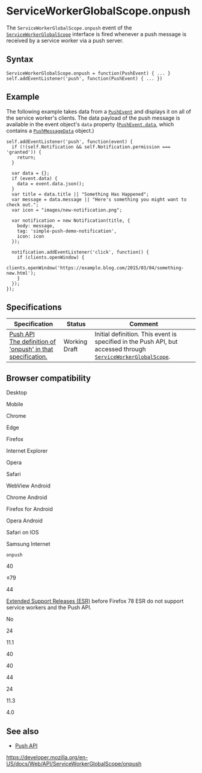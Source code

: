 ServiceWorkerGlobalScope.onpush
===============================

The `ServiceWorkerGlobalScope.onpush` event of the [`ServiceWorkerGlobalScope`](../serviceworkerglobalscope) interface is fired whenever a push message is received by a service worker via a push server.

Syntax
------

    ServiceWorkerGlobalScope.onpush = function(PushEvent) { ... }
    self.addEventListener('push', function(PushEvent) { ... })

Example
-------

The following example takes data from a [`PushEvent`](../pushevent) and displays it on all of the service worker's clients. The data payload of the push message is available in the event object's `data` property ([`PushEvent.data`](../pushevent/data), which contains a [`PushMessageData`](../pushmessagedata) object.)

    self.addEventListener('push', function(event) {
      if (!(self.Notification && self.Notification.permission === 'granted')) {
        return;
      }

      var data = {};
      if (event.data) {
        data = event.data.json();
      }
      var title = data.title || "Something Has Happened";
      var message = data.message || "Here's something you might want to check out.";
      var icon = "images/new-notification.png";

      var notification = new Notification(title, {
        body: message,
        tag: 'simple-push-demo-notification',
        icon: icon
      });

      notification.addEventListener('click', function() {
        if (clients.openWindow) {
          clients.openWindow('https://example.blog.com/2015/03/04/something-new.html');
        }
      });
    });

Specifications
--------------

<table><thead><tr class="header"><th>Specification</th><th>Status</th><th>Comment</th></tr></thead><tbody><tr class="odd"><td><a href="https://w3c.github.io/push-api/#dom-serviceworkerglobalscope-onpush">Push API<br />
<span class="small">The definition of 'onpush' in that specification.</span></a></td><td><span class="spec-wd">Working Draft</span></td><td>Initial definition. This event is specified in the Push API, but accessed through <a href="../serviceworkerglobalscope"><code>ServiceWorkerGlobalScope</code></a>.</td></tr></tbody></table>

Browser compatibility
---------------------

Desktop

Mobile

Chrome

Edge

Firefox

Internet Explorer

Opera

Safari

WebView Android

Chrome Android

Firefox for Android

Opera Android

Safari on IOS

Samsung Internet

`onpush`

40

≤79

44

[Extended Support Releases (ESR)](https://www.mozilla.org/en-US/firefox/organizations/) before Firefox 78 ESR do not support service workers and the Push API.

No

24

11.1

40

40

44

24

11.3

4.0

See also
--------

-   [Push API](../push_api)

<a href="https://developer.mozilla.org/en-US/docs/Web/API/ServiceWorkerGlobalScope/onpush" class="_attribution-link">https://developer.mozilla.org/en-US/docs/Web/API/ServiceWorkerGlobalScope/onpush</a>
